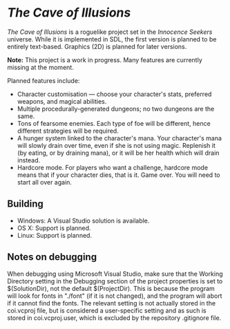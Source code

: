 # *The Cave of Illusions*

*The Cave of Illusions* is a roguelike project set in the *Innocence Seekers* universe. While it is implemented in SDL, the first version is planned to be entirely text-based. Graphics (2D) is planned for later versions.

**Note:** This project is a work in progress. Many features are currently missing at the moment.

Planned features include:
- Character customisation — choose your character's stats, preferred weapons, and magical abilities.
- Multiple procedurally-generated dungeons; no two dungeons are the same.
- Tons of fearsome enemies. Each type of foe will be different, hence different strategies will be required.
- A hunger system linked to the character's mana. Your character's mana will slowly drain over time, even if she is not using magic. Replenish it (by eating, or by draining mana), or it will be her health which will drain instead.
- Hardcore mode. For players who want a challenge, hardcore mode means that if your character dies, that is it. Game over. You will need to start all over again.

## Building

- Windows: A Visual Studio solution is available.
- OS X: Support is planned.
- Linux: Support is planned.

## Notes on debugging

When debugging using Microsoft Visual Studio, make sure that the Working Directory setting in the Debugging section of the project properties is set to $(SolutionDir), not the default $(ProjectDir). This is because the program will look for fonts in "./font" (if it is not changed), and the program will abort if it cannot find the fonts. The relevant setting is not actually stored in the coi.vcproj file, but is considered a user-specific setting and as such is stored in coi.vcproj.user, which is excluded by the repository .gitignore file.
